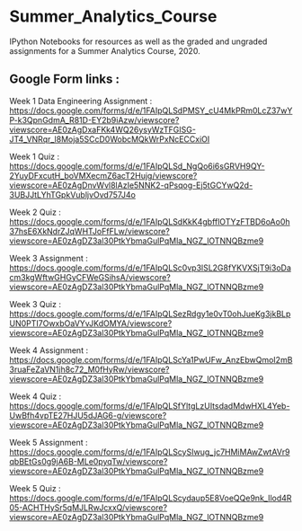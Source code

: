 # Summer_Analytics_Course
IPython Notebooks for resources as well as the graded and ungraded assignments for a Summer Analytics Course, 2020.

## Google Form links :
Week 1 Data Engineering Assignment : https://docs.google.com/forms/d/e/1FAIpQLSdPMSY_cU4MkPRm0LcZ37wYP-k3QpnGdmA_R81D-EY2b9iAzw/viewscore?viewscore=AE0zAgDxaFKk4WQ26ysyWzTFGISG-JT4_VNRqr_l8Moja5SCcD0WobcMQkWrPxNcECCxiOI

Week 1 Quiz : https://docs.google.com/forms/d/e/1FAIpQLSd_NgQo6i6sGRVH9QY-2YuyDFxcutH_boVMXecmZ6acT2Hujg/viewscore?viewscore=AE0zAgDnvWvl8lAzIe5NNK2-qPsqog-Ej5tGCYwQ2d-3UBJJtLYhTGpkVubljvOvd757J4o

Week 2 Quiz : https://docs.google.com/forms/d/e/1FAIpQLSdKkK4gbfflOTYzFTBD6oAo0h37hsE6XkNdrZJqWHTJoFfFLw/viewscore?viewscore=AE0zAgDZ3al30PtkYbmaGulPqMla_NGZ_lOTNNQBzme9

Week 3 Assignment : https://docs.google.com/forms/d/e/1FAIpQLSc0vp3lSL2G8fYKVXSjT9i3oDacm3kgWftwGHGyCFWeGSihsA/viewscore?viewscore=AE0zAgDZ3al30PtkYbmaGulPqMla_NGZ_lOTNNQBzme9

Week 3 Quiz : https://docs.google.com/forms/d/e/1FAIpQLSezRdgy1e0vT0ohJueKg3jkBLpUN0PTI7OwxbOaVYvJKdOMYA/viewscore?viewscore=AE0zAgDZ3al30PtkYbmaGulPqMla_NGZ_lOTNNQBzme9

Week 4 Assignment : https://docs.google.com/forms/d/e/1FAIpQLScYa1PwUFw_AnzEbwQmoI2mB3ruaFeZaVN1jh8c72_M0fHyRw/viewscore?viewscore=AE0zAgDZ3al30PtkYbmaGulPqMla_NGZ_lOTNNQBzme9

Week 4 Quiz : https://docs.google.com/forms/d/e/1FAIpQLSfYltgLzUItsdadMdwHXL4Yeb-UwBfh4vpTE27HJU5dJAG6-g/viewscore?viewscore=AE0zAgDZ3al30PtkYbmaGulPqMla_NGZ_lOTNNQBzme9

Week 5 Assignment : 
https://docs.google.com/forms/d/e/1FAIpQLScySIwug_jc7HMiMAwZwtAVr9qbBEtGs0g9jA6B-MLe0pyqTw/viewscore?viewscore=AE0zAgDZ3al30PtkYbmaGulPqMla_NGZ_lOTNNQBzme9

Week 5 Quiz : 
https://docs.google.com/forms/d/e/1FAIpQLScydaup5E8VoeQQe9nk_Ilod4R05-ACHTHySr5qMJLRwJcxxQ/viewscore?viewscore=AE0zAgDZ3al30PtkYbmaGulPqMla_NGZ_lOTNNQBzme9
